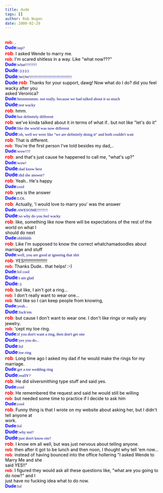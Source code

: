 ```yaml
---
title: dude
tags: []
author: Rob Nugen
date: 2000-02-29
---
```


<BR><B><FONT COLOR="#ff0000">rob</B></FONT><FONT COLOR="#ff0000">:</FONT><FONT COLOR="#000000"> .</FONT>
<BR><B><FONT COLOR="#0000ff">Dude</B></FONT><FONT COLOR="#0000ff">:</FONT><FONT COLOR="#000080" FACE="Tahoma" SIZE=2>sup?</FONT>
<BR><B><FONT COLOR="#ff0000" SIZE=3>rob</B></FONT><FONT COLOR="#ff0000">:</FONT><FONT COLOR="#000000"> I asked Wende to marry me.</FONT>
<BR><B><FONT COLOR="#ff0000">rob</B></FONT><FONT COLOR="#ff0000">:</FONT><FONT COLOR="#000000"> I'm scared shitless in a way.  Like "what now???"</FONT>
<BR><B><FONT COLOR="#0000ff">Dude</B></FONT><FONT COLOR="#0000ff">:</FONT><FONT COLOR="#000080" FACE="Tahoma" SIZE=2>what!!!!!!!!!</FONT>
<BR><B><FONT COLOR="#0000ff" SIZE=3>Dude</B></FONT><FONT COLOR="#0000ff">:</FONT><FONT COLOR="#000080" FACE="Tahoma" SIZE=2>:):):):)</FONT>
<BR><B><FONT COLOR="#0000ff" SIZE=3>Dude</B></FONT><FONT COLOR="#0000ff">:</FONT><FONT COLOR="#000080" FACE="Tahoma" SIZE=2>WOW!!!!!!!!!!!!!!!!!!!!!!!!!!!!!!!!</FONT>
<BR><B><FONT COLOR="#0000ff" SIZE=3>Dude</B></FONT><FONT COLOR="#0000ff">:</FONT><B><FONT COLOR="#ff0000" SIZE=3>rob</B></FONT><FONT COLOR="#ff0000">:</FONT><FONT COLOR="#000000"> Thanks for your support, dawg!   Now what do I do?   did you feel wacky after you 
<BR>asked Veronica?</FONT>
<BR><B><FONT COLOR="#0000ff">Dude</B></FONT><FONT COLOR="#0000ff">:</FONT><FONT COLOR="#000080" FACE="Tahoma" SIZE=2>hmmmmmm.  not really. because we had talked about it so much</FONT>
<BR><B><FONT COLOR="#0000ff" SIZE=3>Dude</B></FONT><FONT COLOR="#0000ff">:</FONT><FONT COLOR="#000080" FACE="Tahoma" SIZE=2>not wacky</FONT>
<BR><B><FONT COLOR="#ff0000" SIZE=3>rob</B></FONT><FONT COLOR="#ff0000">:</FONT><FONT COLOR="#000000"> hmm.</FONT>
<BR><B><FONT COLOR="#0000ff">Dude</B></FONT><FONT COLOR="#0000ff">:</FONT><FONT COLOR="#000080" FACE="Tahoma" SIZE=2>but definitely different</FONT>
<BR><B><FONT COLOR="#ff0000" SIZE=3>rob</B></FONT><FONT COLOR="#ff0000">:</FONT><FONT COLOR="#000000"> we've kinda talked about it in terms of what if..  but not like "let's do it"</FONT>
<BR><B><FONT COLOR="#0000ff">Dude</B></FONT><FONT COLOR="#0000ff">:</FONT><FONT COLOR="#000080" FACE="Tahoma" SIZE=2>like the world  was now different</FONT>
<BR><B><FONT COLOR="#0000ff" SIZE=3>Dude</B></FONT><FONT COLOR="#0000ff">:</FONT><FONT COLOR="#000080" FACE="Tahoma" SIZE=2>oh, well we were like "we are definitely doing it" and both couldn't wait</FONT>
<BR><B><FONT COLOR="#ff0000" SIZE=3>rob</B></FONT><FONT COLOR="#ff0000">:</FONT><FONT COLOR="#000000"> That is different.</FONT>
<BR><B><FONT COLOR="#ff0000">rob</B></FONT><FONT COLOR="#ff0000">:</FONT><FONT COLOR="#000000"> You're the first person I've told besides my dad,.. </FONT>
<BR><B><FONT COLOR="#0000ff">Dude</B></FONT><FONT COLOR="#0000ff">:</FONT><FONT COLOR="#000080" FACE="Tahoma" SIZE=2>wow!!!!</FONT>
<BR><B><FONT COLOR="#ff0000" SIZE=3>rob</B></FONT><FONT COLOR="#ff0000">:</FONT><FONT COLOR="#000000"> and that's just cause he happened to call me, "what's up?"</FONT>
<BR><B><FONT COLOR="#0000ff">Dude</B></FONT><FONT COLOR="#0000ff">:</FONT><FONT COLOR="#000080" FACE="Tahoma" SIZE=2>wow!</FONT>
<BR><B><FONT COLOR="#0000ff" SIZE=3>Dude</B></FONT><FONT COLOR="#0000ff">:</FONT><FONT COLOR="#000080" FACE="Tahoma" SIZE=2>dad know best</FONT>
<BR><B><FONT COLOR="#0000ff" SIZE=3>Dude</B></FONT><FONT COLOR="#0000ff">:</FONT><FONT COLOR="#000080" FACE="Tahoma" SIZE=2>did she answer?</FONT>
<BR><B><FONT COLOR="#ff0000" SIZE=3>rob</B></FONT><FONT COLOR="#ff0000">:</FONT><FONT COLOR="#000000"> Yeah.. He's happy</FONT>
<BR><B><FONT COLOR="#0000ff">Dude</B></FONT><FONT COLOR="#0000ff">:</FONT><FONT COLOR="#000080" FACE="Tahoma" SIZE=2>cool</FONT>
<BR><B><FONT COLOR="#ff0000" SIZE=3>rob</B></FONT><FONT COLOR="#ff0000">:</FONT><FONT COLOR="#000000"> yes is the answer</FONT>
<BR><B><FONT COLOR="#0000ff">Dude</B></FONT><FONT COLOR="#0000ff">:</FONT><FONT COLOR="#000080" FACE="Tahoma" SIZE=2>LOL</FONT>
<BR><B><FONT COLOR="#ff0000" SIZE=3>rob</B></FONT><FONT COLOR="#ff0000">:</FONT><FONT COLOR="#000000"> Actually, 'I would love to marry you' was the answer</FONT>
<BR><B><FONT COLOR="#0000ff">Dude</B></FONT><FONT COLOR="#0000ff">:</FONT><FONT COLOR="#000080" FACE="Tahoma" SIZE=2>AWESOME!!!!!!!!</FONT>
<BR><B><FONT COLOR="#0000ff" SIZE=3>Dude</B></FONT><FONT COLOR="#0000ff">:</FONT><FONT COLOR="#000080" FACE="Tahoma" SIZE=2>so why do you feel wacky</FONT>
<BR><B><FONT COLOR="#ff0000" SIZE=3>rob</B></FONT><FONT COLOR="#ff0000">:</FONT><FONT COLOR="#000000"> like, something like now there will be expectations of the rest of the world on what I 
<BR>should do next</FONT>
<BR><B><FONT COLOR="#0000ff">Dude</B></FONT><FONT COLOR="#0000ff">:</FONT><FONT COLOR="#000080" FACE="Tahoma" SIZE=2>ohhhhhh</FONT>
<BR><B><FONT COLOR="#ff0000" SIZE=3>rob</B></FONT><FONT COLOR="#ff0000">:</FONT><FONT COLOR="#000000"> Like I'm supposed to know the correct whatchamadoodles about marriage and stuff</FONT>
<BR><B><FONT COLOR="#0000ff">Dude</B></FONT><FONT COLOR="#0000ff">:</FONT><FONT COLOR="#000080" FACE="Tahoma" SIZE=2>well, you are good at ignoring that shit</FONT>
<BR><B><FONT COLOR="#ff0000" SIZE=3>rob</B></FONT><FONT COLOR="#ff0000">:</FONT><FONT COLOR="#000000"> YES!!!!!!!!!!!!!!!!!!!</FONT>
<BR><B><FONT COLOR="#ff0000">rob</B></FONT><FONT COLOR="#ff0000">:</FONT><FONT COLOR="#000000"> Thanks Dude.. that helps!  :-)</FONT>
<BR><B><FONT COLOR="#0000ff">Dude</B></FONT><FONT COLOR="#0000ff">:</FONT><FONT COLOR="#000080" FACE="Tahoma" SIZE=2>lol cool</FONT>
<BR><B><FONT COLOR="#0000ff" SIZE=3>Dude</B></FONT><FONT COLOR="#0000ff">:</FONT><FONT COLOR="#000080" FACE="Tahoma" SIZE=2>i am glad</FONT>
<BR><B><FONT COLOR="#0000ff" SIZE=3>Dude</B></FONT><FONT COLOR="#0000ff">:</FONT><FONT COLOR="#000080" FACE="Tahoma" SIZE=2>:)</FONT>
<BR><B><FONT COLOR="#ff0000" SIZE=3>rob</B></FONT><FONT COLOR="#ff0000">:</FONT><FONT COLOR="#000000"> but like, I ain't got a ring...</FONT>
<BR><B><FONT COLOR="#ff0000">rob</B></FONT><FONT COLOR="#ff0000">:</FONT><FONT COLOR="#000000"> I don't really want to wear one...</FONT>
<BR><B><FONT COLOR="#ff0000">rob</B></FONT><FONT COLOR="#ff0000">:</FONT><FONT COLOR="#000000"> Not like so I can keep people from knowing,</FONT>
<BR><B><FONT COLOR="#0000ff">Dude</B></FONT><FONT COLOR="#0000ff">:</FONT><FONT COLOR="#000080" FACE="Tahoma" SIZE=2>yeah...</FONT>
<BR><B><FONT COLOR="#0000ff" SIZE=3>Dude</B></FONT><FONT COLOR="#0000ff">:</FONT><FONT COLOR="#000080" FACE="Tahoma" SIZE=2>fuck'em</FONT>
<BR><B><FONT COLOR="#ff0000" SIZE=3>rob</B></FONT><FONT COLOR="#ff0000">:</FONT><FONT COLOR="#000000"> but cause I don't want to wear one.  I don't like rings or really any jewelry.</FONT>
<BR><B><FONT COLOR="#ff0000">rob</B></FONT><FONT COLOR="#ff0000">:</FONT><FONT COLOR="#000000"> 'cept my toe ring.</FONT>
<BR><B><FONT COLOR="#0000ff">Dude</B></FONT><FONT COLOR="#0000ff">:</FONT><FONT COLOR="#000080" FACE="Tahoma" SIZE=2>if you don't want a ring, then don't get one</FONT>
<BR><B><FONT COLOR="#0000ff" SIZE=3>Dude</B></FONT><FONT COLOR="#0000ff">:</FONT><FONT COLOR="#000080" FACE="Tahoma" SIZE=2>yes you do...</FONT>
<BR><B><FONT COLOR="#0000ff" SIZE=3>Dude</B></FONT><FONT COLOR="#0000ff">:</FONT><FONT COLOR="#000080" FACE="Tahoma" SIZE=2>lol</FONT>
<BR><B><FONT COLOR="#0000ff" SIZE=3>Dude</B></FONT><FONT COLOR="#0000ff">:</FONT><FONT COLOR="#000080" FACE="Tahoma" SIZE=2>toe ring</FONT>
<BR><B><FONT COLOR="#ff0000" SIZE=3>rob</B></FONT><FONT COLOR="#ff0000">:</FONT><FONT COLOR="#000000"> Long time ago I asked my dad if he would make the rings for my marriage.</FONT>
<BR><B><FONT COLOR="#0000ff">Dude</B></FONT><FONT COLOR="#0000ff">:</FONT><FONT COLOR="#000080" FACE="Tahoma" SIZE=2>get a toe wedding ring</FONT>
<BR><B><FONT COLOR="#0000ff" SIZE=3>Dude</B></FONT><FONT COLOR="#0000ff">:</FONT><FONT COLOR="#000080" FACE="Tahoma" SIZE=2>reallY?</FONT>
<BR><B><FONT COLOR="#ff0000" SIZE=3>rob</B></FONT><FONT COLOR="#ff0000">:</FONT><FONT COLOR="#000000"> He did silversmithing type stuff and said yes.</FONT>
<BR><B><FONT COLOR="#0000ff">Dude</B></FONT><FONT COLOR="#0000ff">:</FONT><FONT COLOR="#000080" FACE="Tahoma" SIZE=2>cool</FONT>
<BR><B><FONT COLOR="#ff0000" SIZE=3>rob</B></FONT><FONT COLOR="#ff0000">:</FONT><FONT COLOR="#000000"> He remembered the request and said he would still be willing</FONT>
<BR><B><FONT COLOR="#ff0000">rob</B></FONT><FONT COLOR="#ff0000">:</FONT><FONT COLOR="#000000"> but needed some time to practice if I decide to ask him</FONT>
<BR><B><FONT COLOR="#0000ff">Dude</B></FONT><FONT COLOR="#0000ff">:</FONT><FONT COLOR="#000080" FACE="Tahoma" SIZE=2>cool</FONT>
<BR><B><FONT COLOR="#ff0000" SIZE=3>rob</B></FONT><FONT COLOR="#ff0000">:</FONT><FONT COLOR="#000000"> Funny thing is that I wrote on my website about asking her, but I didn't tell anyone at 
<BR>work.</FONT>
<BR><B><FONT COLOR="#0000ff">Dude</B></FONT><FONT COLOR="#0000ff">:</FONT><FONT COLOR="#000080" FACE="Tahoma" SIZE=2>lol</FONT>
<BR><B><FONT COLOR="#0000ff" SIZE=3>Dude</B></FONT><FONT COLOR="#0000ff">:</FONT><FONT COLOR="#000080" FACE="Tahoma" SIZE=2>why not?</FONT>
<BR><B><FONT COLOR="#0000ff" SIZE=3>Dude</B></FONT><FONT COLOR="#0000ff">:</FONT><FONT COLOR="#000080" FACE="Tahoma" SIZE=2>just don't know em?</FONT>
<BR><B><FONT COLOR="#ff0000" SIZE=3>rob</B></FONT><FONT COLOR="#ff0000">:</FONT><FONT COLOR="#000000"> I know em all well, but was just nervous about telling anyone.</FONT>
<BR><B><FONT COLOR="#ff0000">rob</B></FONT><FONT COLOR="#ff0000">:</FONT><FONT COLOR="#000000"> then after it got to be lunch and then noon, I thought why tell 'em now...</FONT>
<BR><B><FONT COLOR="#ff0000">rob</B></FONT><FONT COLOR="#ff0000">:</FONT><FONT COLOR="#000000"> instead of having bounced into the office hollering "I asked Wende to Marry Me and she 
<BR>said YES!!"</FONT>
<BR><B><FONT COLOR="#ff0000">rob</B></FONT><FONT COLOR="#ff0000">:</FONT><FONT COLOR="#000000"> I figured they would ask all these questions like, "what are you going to do now?"  and I 
<BR>just have no fucking idea what to do now.</FONT><BR><B><FONT COLOR="#0000ff">Dude</B></FONT><FONT COLOR="#0000ff">:</FONT><FONT COLOR="#000080" FACE="Tahoma" SIZE=2>lol</FONT>
